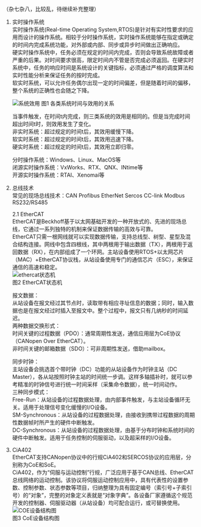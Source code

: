 （杂七杂八，比较乱，待继续补充整理）

1. 实时操作系统  
   实时操作系统(Real-time Operating System,RTOS)是针对有实时性要求的应用而设计的操作系统。相较于分时操作系统，实时操作系统能够在指定或确定的时间内完成系统功能，对外部或内部、同步或异步时间做出正确响应。  
   硬实时操作系统中，任务必须在规定的时间内完成，否则会导致系统故障或者严重的后果。对时间要求很高，限定时间内不管是否完成必须返回。在硬实时系统中，任务的响应时间是系统设计的关键指标，必须通过严格的调度算法和实时性能分析来保证任务的按时完成。  
   软实时系统，可以允许任务偶尔出现一定的时间偏差，但是随着时间的偏移，整个系统的正确性也会随之下降。  
   
   ![系统效用](https://github.com/Tonghui-Wang/Common_Fieldbus_Notes/assets/23735485/5dab5753-46c7-476d-a916-338c3bc90ea9)
   图1 各类系统时间与效用的关系

   当事件触发，在时间t内完成，则三类系统的效用是相同的。但是当完成时间超出时间t时，则效用发生了变化。  
   非实时系统：超过规定的时间t后，其效用缓慢下降。  
   软实时系统：超过规定的时间t后，其效用迅速下降。  
   硬实时系统：超过规定的时间t后，其效用立即归零。  
  
   分时操作系统：Windows、Linux、MacOS等  
   闭源实时操作系统：VxWorks、RTX、QNX、INtime等  
   开源实时操作系统：RTAI、Xenomai等  

2. 总线技术  
    常见的现场总线技术：CAN Profibus EtherNet Sercos CC-link Modbus RS232/RS485  

    2.1 EtherCAT    
    EtherCAT是Beckhoff基于以太网基础开发的一种开放式的、先进的现场总线，它通过一系列独特的机制来保证数据传输的高效与可靠。  
    EtherCAT只需一根网线就可以实现数据传输，支持总线型、树型、星型及混合结构连接。网线中包含四根线，其中两根用于输出数据（TX），两根用于返回数据（RX），在内部组成了一个环网。主站设备使用RTOS+以太网芯片（MAC）+EtherCAT协议栈，从站设备使用专门的通信芯片（ESC），来保证通信的高速和稳定。  
![ethercat状态机](https://github.com/Tonghui-Wang/Common_Fieldbus_Notes/assets/23735485/90f1e48d-f8ad-4f10-8ab2-741246c4d887)  
    图2 EtherCAT状态机  

    报文数据：  
    从站设备在报文经过其节点时，读取带有相应寻址信息的数据；同时，输入数据也是在报文经过时插入至报文中。整个过程中，报文只有几纳秒的时间延迟。  
    两种数据交换形式：  
    时间关键的过程数据（PDO）：通常周期性发送，通信应用层为CoE协议（CANopen Over EtherCAT）。  
    非时间关键的邮箱数据（SDO）：可非周期性发送，借助mailbox。  

    同步时钟：  
    主站设备会挑选首个带时钟（DC）功能的从站设备作为时钟主站（DC Master），各从站按照时钟主站的时间统一步调。这样多轴插补时，就可以参考精准的时钟信号进行统一时间采样（采集命令数据），统一时间动作。  
    三种同步模式：  
    Free-Run：从站设备的过程数据处理，由内部事件触发，与主站设备循环无关。适用于处理信号变化缓慢的I/O设备。  
    SM-Synchronous：从站设备的过程数据处理，由接收到携带过程数据的周期性数据帧时所产生的硬件中断触发。  
    DC-Synchronous：从站设备的过程数据处理，由基于分布时钟和系统时间的硬件中断触发。适用于任务控制的伺服驱动，以及超采样的I/O设备。  

4. CiA402  
    EtherCAT支持CANopen协议中的行规CiA402和SERCOS协议的应用层，分别称为CoE和SoE。  
    CiA402，作为“伺服与运动控制”行规，广泛应用于基于CAN总线、EtherCAT总线网络的运动控制。该协议将伺服运动控制应用中，具有代表性的设置参数、控制参数、状态参数等项目，归纳整理为具有固定编号（索引号+子索引号）的“对象”，完整的对象定义表就是“对象字典”。各设备厂家遵循这个规范开发的控制器、伺服驱动器（从站设备）均可配合运行，或可替换使用。
![COE设备结构图](https://github.com/Tonghui-Wang/Common_Fieldbus_Notes/assets/23735485/b30d1be2-978b-4398-af39-028d6b4e0fd1)  
   图3 CoE设备结构图
